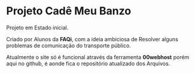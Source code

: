 # Projeto Cadê Meu Banzo
 Projeto em Estado inicial.

 Criado por Alunos da **FAQi**, com a ideia ambiciosa de Resolver alguns problemas de comunicação do transporte público.
 
 Atualmente o site só é funcional através da ferramenta **00webhost**
 porém aqui no github, é aonde fica o repositório atualizado dos Arquivos.
 
